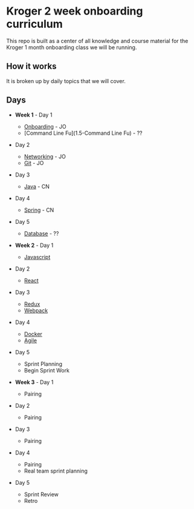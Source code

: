 # Kroger 2 week onboarding curriculum

This repo is built as a center of all knowledge and course material for the Kroger 1 month onboarding class we will be running.

## How it works

It is broken up by daily topics that we will cover.

## Days

* **Week 1** - Day 1
  * [Onboarding](1-Onboarding) - JO
  * [Command Line Fu](1.5-Command Line Fu) - ??
* Day 2
  * [Networking](2-Networking) - JO
  * [Git](3-Git) - JO
* Day 3
  * [Java](7-Java) - CN
* Day 4
  * [Spring](8-Spring) - CN
* Day 5
  * [Database](9-Databases) - ??
  
* **Week 2** - Day 1
  * [Javascript](4-Javascript)
* Day 2
  * [React](5-React)
* Day 3
  * [Redux](6-Redux)
  * [Webpack](6.5-Webpack)
* Day 4
  * [Docker](11-Docker)
  * [Agile](10-Agile)
* Day 5
  * Sprint Planning
  * Begin Sprint Work
  
* **Week 3** - Day 1
  * Pairing
* Day 2
  * Pairing
* Day 3
  * Pairing
* Day 4
  * Pairing
  * Real team sprint planning
* Day 5
  * Sprint Review
  * Retro
